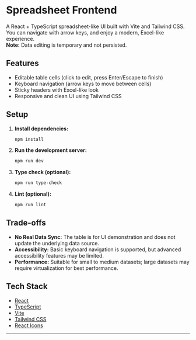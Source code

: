 # Spreadsheet Frontend

A React + TypeScript spreadsheet-like UI built with Vite and Tailwind CSS.  
You can navigate with arrow keys, and enjoy a modern, Excel-like experience.  
**Note:** Data editing is temporary and not persisted.

## Features

- Editable table cells (click to edit, press Enter/Escape to finish)
- Keyboard navigation (arrow keys to move between cells)
- Sticky headers with Excel-like look
- Responsive and clean UI using Tailwind CSS

## Setup

1. **Install dependencies:**
   ```sh
   npm install
   ```

2. **Run the development server:**
   ```sh
   npm run dev
   ```

3. **Type check (optional):**
   ```sh
   npm run type-check
   ```

4. **Lint (optional):**
   ```sh
   npm run lint
   ```

## Trade-offs

- **No Real Data Sync:** The table is for UI demonstration and does not update the underlying data source.
- **Accessibility:** Basic keyboard navigation is supported, but advanced accessibility features may be limited.
- **Performance:** Suitable for small to medium datasets; large datasets may require virtualization for best performance.

## Tech Stack

- [React](https://react.dev/)
- [TypeScript](https://www.typescriptlang.org/)
- [Vite](https://vitejs.dev/)
- [Tailwind CSS](https://tailwindcss.com/)
- [React Icons](https://react-icons.github.io/react-icons/)

---

